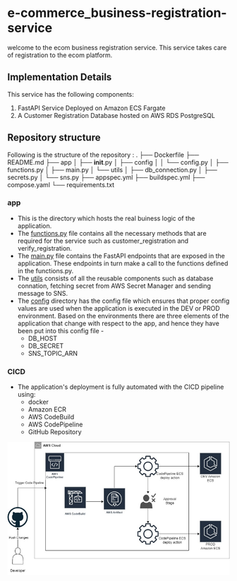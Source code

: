 # e-commerce_business-registration-service

welcome to the ecom business registration service.
This service takes care of registration to the ecom platform.

## Implementation Details

This service has the following components:

1. FastAPI Service Deployed on Amazon ECS Fargate
2. A Customer Registration Database hosted on AWS RDS PostgreSQL

## Repository structure

Following is the structure of the repository :
.
├── Dockerfile
├── README.md
├── app
│   ├── __init__.py
│   ├── config
│   │   └── config.py
│   ├── functions.py
│   ├── main.py
│   └── utils
│       ├── db_connection.py
│       ├── secrets.py
│       └── sns.py
├── appspec.yml
├── buildspec.yml
├── compose.yaml
└── requirements.txt


### app
- This is the directory which hosts the real buiness logic of the application. 
- The [functions.py](https://github.com/sharayu-potuwar/e-commerce_business-registration-service/blob/main/app/functions.py) file contains all the necessary methods that are required for the service such as customer_registration and verify_registration.
- The [main.py](https://github.com/sharayu-potuwar/e-commerce_business-registration-service/blob/main/app/main.py) file contains the FastAPI endpoints that are exposed in the application. These endpoints in turn make a call to the functions defined in the functions.py.
- The [utils](https://github.com/sharayu-potuwar/e-commerce_business-registration-service/blob/main/app/functions.py) consists of all the reusable components such as database connation, fetching secret from AWS Secret Manager and sending message to SNS.
- The [config](https://github.com/sharayu-potuwar/e-commerce_business-registration-service/blob/main/app/functions.py) directory has the config file which ensures that proper config values are used when the application is executed in the DEV or PROD environment. Based on the environments there are three elements of the application that change with respect to the app, and hence they have been put into this config file -
  - DB_HOST
  - DB_SECRET
  - SNS_TOPIC_ARN

### CICD
- The application's deployment is fully automated with the CICD pipeline using:
  - docker
  - Amazon ECR
  - AWS CodeBuild
  - AWS CodePipeline
  - GitHub Repository

![Alt text](./docs/reg_service_cicd.jpg)
  


